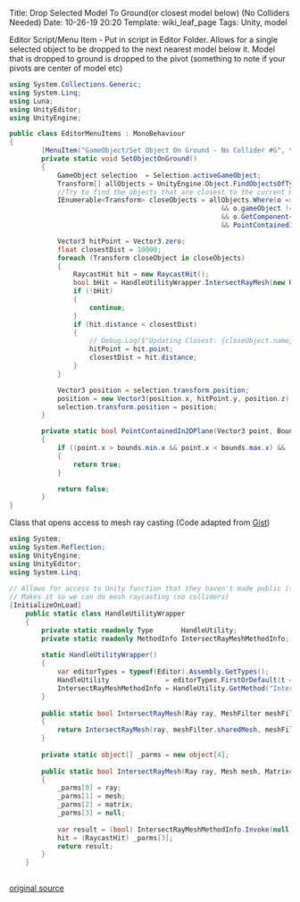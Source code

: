 Title: Drop Selected Model To Ground(or closest model below) (No Colliders Needed)
Date: 10-26-19 20:20
Template: wiki_leaf_page
Tags: Unity, model


Editor Script/Menu Item - Put in script in Editor Folder.
Allows for a single selected object to be dropped to the next nearest model below it. 
Model that is dropped to ground is dropped to the pivot (something to note if your pivots are center of model etc)
```C#
using System.Collections.Generic;
using System.Linq;
using Luna;
using UnityEditor;
using UnityEngine;

public class EditorMenuItems : MonoBehaviour
{
        [MenuItem("GameObject/Set Object On Ground - No Collider #G", false, 10)]
        private static void SetObjectOnGround()
        {
            GameObject selection  = Selection.activeGameObject;
            Transform[] allObjects = UnityEngine.Object.FindObjectsOfType<Transform>() ;
            //Try to find the objects that are closest to the current GO
            IEnumerable<Transform> closeObjects = allObjects.Where(o =>  o.position.y < selection.transform.position.y 
                                                     && o.gameObject != selection.gameObject
                                                     && o.GetComponent<MeshRenderer>() 
                                                     && PointContainedIn2DPlane(selection.transform.position, o.GetComponent<MeshRenderer>().bounds));

            Vector3 hitPoint = Vector3.zero;
            float closestDist = 10000;
            foreach (Transform closeObject in closeObjects)
            {
                RaycastHit hit = new RaycastHit();
                bool bHit = HandleUtilityWrapper.IntersectRayMesh(new Ray(selection.transform.position, Vector3.down), closeObject.GetComponent<MeshFilter>(), out hit);
                if (!bHit)
                {
                    continue;
                }
                if (hit.distance < closestDist)
                {
                    // Debug.Log($"Updating Closest: {closeObject.name} dist:{hit.distance}");
                    hitPoint = hit.point;
                    closestDist = hit.distance;
                }
            }

            Vector3 position = selection.transform.position;
            position = new Vector3(position.x, hitPoint.y, position.z);
            selection.transform.position = position;
        }

        private static bool PointContainedIn2DPlane(Vector3 point, Bounds bounds)
        {
            if ((point.x > bounds.min.x && point.x < bounds.max.x) && (point.z > bounds.min.z && point.z < bounds.max.z))
            {
                return true;
            }

            return false;
        }
}
```

Class that opens access to mesh ray casting (Code adapted from [Gist](https://gist.github.com/MattRix/9205bc62d558fef98045))
```C#
using System;
using System.Reflection;
using UnityEngine;
using UnityEditor;
using System.Linq;
​
// Allows for access to Unity function that they haven't made public (through reflection)
// Makes it so we can do mesh raycasting (no colliders)
[InitializeOnLoad]
    public static class HandleUtilityWrapper
	{
		private static readonly Type       HandleUtility;
		private static readonly MethodInfo IntersectRayMeshMethodInfo;
​
		static HandleUtilityWrapper()
		{
			var editorTypes = typeof(Editor).Assembly.GetTypes();
			HandleUtility              = editorTypes.FirstOrDefault(t => t.Name == "HandleUtility");
			IntersectRayMeshMethodInfo = HandleUtility.GetMethod("IntersectRayMesh", BindingFlags.Static | BindingFlags.NonPublic);
		}
​
		public static bool IntersectRayMesh(Ray ray, MeshFilter meshFilter, out RaycastHit hit)
		{
			return IntersectRayMesh(ray, meshFilter.sharedMesh, meshFilter.transform.localToWorldMatrix, out hit);
		}
​
		private static object[] _parms = new object[4];
​
		public static bool IntersectRayMesh(Ray ray, Mesh mesh, Matrix4x4 matrix, out RaycastHit hit)
		{
			_parms[0] = ray;
			_parms[1] = mesh;
			_parms[2] = matrix;
			_parms[3] = null;
​
			var result = (bool) IntersectRayMeshMethodInfo.Invoke(null, _parms);
			hit = (RaycastHit) _parms[3];
			return result;
		}
	}
​
```

[original source](https://github.com/techartorg/TAO-Wiki/wiki/Drop-Selected-Model-To-Ground(or-closest-model-below)-(No-Colliders-Needed))